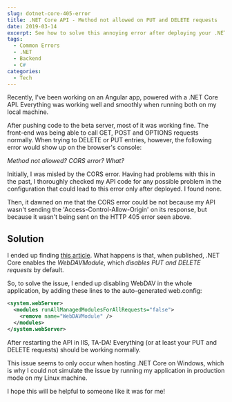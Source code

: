 ```yaml
---
slug: dotnet-core-405-error
title: .NET Core API - Method not allowed on PUT and DELETE requests
date: 2019-03-14
excerpt: See how to solve this annoying error after deploying your .NET Core API.
tags:
  - Common Errors
  - .NET
  - Backend
  - C#
categories:
  - Tech
---
```


<script context="module">
  import CodeBlock from "$lib/components/molecules/CodeBlock.svelte";
  import SrcsetImage from "$lib/components/atoms/SrcsetImage.svelte";
  import SparklingHighlight from "$lib/components/molecules/SparklingHighlight.svelte";

  import { getSrcsetFromImport } from "$lib/utils/functions";
  import CoverImage from './cover.jpg?width=1600&format=avif;webp;png&meta&imagetools';
  import ErrorImage from './post1.jpg?width=1600&format=avif;webp;png&meta&imagetools';

  metadata.coverImage = getSrcsetFromImport(CoverImage);
</script>

Recently, I've been working on an Angular app, powered with a .NET Core API. Everything was working well and smoothly when running both on my local machine.

After pushing code to the beta server, most of it was working fine. The front-end was being able to call GET, POST and OPTIONS requests normally. When trying to DELETE or PUT entries, however, the following error would show up on the browser's console:

<SrcsetImage
  srcset={getSrcsetFromImport(ErrorImage)}
  alt="Dev console error"
  figcaption="405 (Method Not Allowed) | Access to XMLHttpRequest at '...' from origin '...' has been blocked by CORS policy: No 'Access-Control-Allow-Origin' header is present on the requested resource."
/>

_Method not allowed? CORS error? What?_

Initially, I was misled by the CORS error. Having had problems with this in the past, I thoroughly checked my API code for any possible problem in the configuration that could lead to this error only after deployed. I found none.

Then, it dawned on me that the CORS error could be not because my API wasn't sending the 'Access-Control-Allow-Origin' on its response, but because it wasn't being sent on the HTTP 405 error seen above.

## Solution

I ended up finding [this article](https://www.ryadel.com/en/error-405-methods-not-allowed-asp-net-core-put-delete-requests/). What happens is that, when published, .NET Core enables the _WebDAVModule_, which _disables PUT and DELETE requests_ by default.

So, to solve the issue, I ended up disabling WebDAV in the whole application, by adding these lines to the auto-generated web.config:

<CodeBlock filename="web.config" lang="xml">

```xml
<system.webServer>
  <modules runAllManagedModulesForAllRequests="false">
    <remove name="WebDAVModule" />
  </modules>
</system.webServer>
```

</CodeBlock>

After restarting the API in IIS, <SparklingHighlight color="secondary">TA-DA!</SparklingHighlight> Everything (or at least your PUT and DELETE requests) should be working normally.

This issue seems to only occur when hosting .NET Core on Windows, which is why I could not simulate the issue by running my application in production mode on my Linux machine.

I hope this will be helpful to someone like it was for me!
